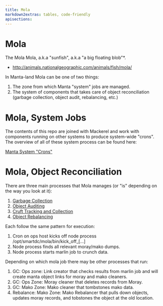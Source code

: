 ```yaml
---
title: Mola
markdown2extras: tables, code-friendly
apisections:
---
```

<!--
    This Source Code Form is subject to the terms of the Mozilla Public
    License, v. 2.0. If a copy of the MPL was not distributed with this
    file, You can obtain one at http://mozilla.org/MPL/2.0/.
-->

<!--
    Copyright (c) 2014, Joyent, Inc.
-->

# Mola

The Mola Mola, a.k.a "sunfish", a.k.a "a big floating blob"*.

* http://animals.nationalgeographic.com/animals/fish/mola/

In Manta-land Mola can be one of two things:

1. The zone from which Manta "system" jobs are managed.
2. The system of components that takes care of object reconciliation (garbage
   collection, object audit, rebalancing, etc.)

# Mola, System Jobs

The contents of this repo are joined with Mackerel and work with components
running on other systems to produce system-wide "crons".  The overview of all
of these system process can be found here:

[Manta System "Crons"](system-crons.md)

# Mola, Object Reconciliation

There are three main processes that Mola manages (or "is" depending on the way
you look at it):

1. [Garbage Collection](gc-overview.md)
2. [Object Auditing](audit-overview.md)
3. [Cruft Tracking and Collection](cruft-overview.md)
4. [Object Rebalancing](rebalancing-objects.md)

Each follow the same pattern for execution:

1. Cron on ops host kicks off node process /opt/smartdc/mola/bin/kick_off_[...]
2. Node process finds all relevant moray/mako dumps.
3. Node process starts marlin job to crunch data.

Depending on which mola job there may be other processes that run:

1. GC: Ops zone: Link creator that checks results from marlin job and will
   create manta object links for moray and mako cleaners.
2. GC: Ops Zone: Moray cleaner that deletes records from Moray.
3. GC: Mako Zone: Mako cleaner that tombstones mako data.
4. Rebalance: Mako Zone: Mako Rebalancer that pulls down objects, updates moray
   records, and tobstones the object at the old location.
